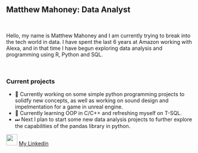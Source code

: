 <h2>Matthew Mahoney: Data Analyst</h2>
<br>
<p>Hello, my name is Matthew Mahoney and I am currently trying to break into the tech world in data. I have spent the last 6 years at Amazon working with Alexa, and in that time I have begun exploring data analysis and programming using R, Python and SQL.</p>
<br>
<h3>Current projects</h3>
<ul>
  <li>🚧 Currently working on some simple python programming projects to solidfy new concepts, as well as working on sound design and impelmentation for a game in unreal engine.</li>
  <li>🌱 Currently learning OOP in C/C++ and refreshing myself on T-SQL.
  <li>⏭ Next I plan to start some new data analysis projects to further explore the capabilities of the pandas library in python.</li>
</ul>

<img src="https://www.iconninja.com/files/646/741/224/original-linkedin-color-icon.png" style="width: auto; height: 30px; cursor: default;"/> <a href="https://www.linkedin.com/in/matthew-mahoney-2b229296/" target="_blank">My Linkedin</a>
